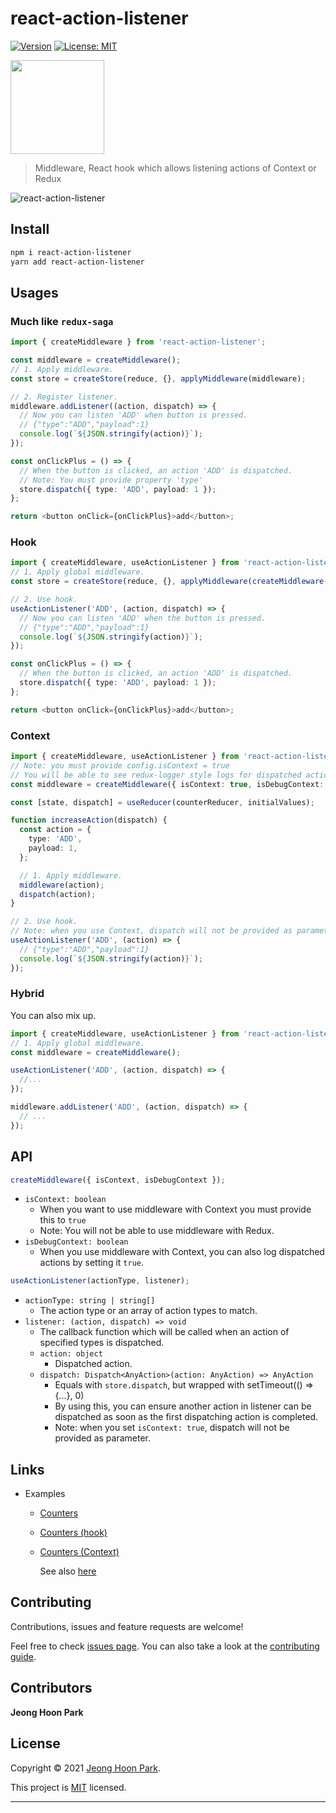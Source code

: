 # react-action-listener

[![Version](https://img.shields.io/npm/v/react-action-listener.svg)](https://www.npmjs.com/package/react-action-listener)
[![License: MIT](https://img.shields.io/github/license/qkreltms/react-action-listener)](https://github.com/qkreltms/react-action-listener/blob/master/LICENSE)

[<img src="https://user-images.githubusercontent.com/25196026/108624179-8cb45400-7486-11eb-9e1e-0a60967ffece.jpg" width="150"/>](Observer_SC2_Head1)

> Middleware, React hook which allows listening actions of Context or Redux

![react-action-listener](https://user-images.githubusercontent.com/25196026/110212110-32cb7980-7edd-11eb-8a1d-8f8ff8df2a98.gif)

## Install

```sh
npm i react-action-listener
yarn add react-action-listener
```

## Usages

### Much like `redux-saga`

```ts
import { createMiddleware } from 'react-action-listener';

const middleware = createMiddleware();
// 1. Apply middleware.
const store = createStore(reduce, {}, applyMiddleware(middleware);

// 2. Register listener.
middleware.addListener((action, dispatch) => {
  // Now you can listen 'ADD' when button is pressed.
  // {"type":"ADD","payload":1}
  console.log(`${JSON.stringify(action)}`);
});

const onClickPlus = () => {
  // When the button is clicked, an action 'ADD' is dispatched.
  // Note: You must provide property 'type'
  store.dispatch({ type: 'ADD', payload: 1 });
};

return <button onClick={onClickPlus}>add</button>;
```

### Hook

```ts
import { createMiddleware, useActionListener } from 'react-action-listener';
// 1. Apply global middleware.
const store = createStore(reduce, {}, applyMiddleware(createMiddleware()));

// 2. Use hook.
useActionListener('ADD', (action, dispatch) => {
  // Now you can listen 'ADD' when the button is pressed.
  // {"type":"ADD","payload":1}
  console.log(`${JSON.stringify(action)}`);
});

const onClickPlus = () => {
  // When the button is clicked, an action 'ADD' is dispatched.
  store.dispatch({ type: 'ADD', payload: 1 });
};

return <button onClick={onClickPlus}>add</button>;
```

### Context

```ts
import { createMiddleware, useActionListener } from 'react-action-listener';
// Note: you must provide config.isContext = true
// You will be able to see redux-logger style logs for dispatched action when you provide isDebugContext = true
const middleware = createMiddleware({ isContext: true, isDebugContext: true });

const [state, dispatch] = useReducer(counterReducer, initialValues);

function increaseAction(dispatch) {
  const action = {
    type: 'ADD',
    payload: 1,
  };

  // 1. Apply middleware.
  middleware(action);
  dispatch(action);
}

// 2. Use hook.
// Note: when you use Context, dispatch will not be provided as parameter.
useActionListener('ADD', (action) => {
  // {"type":"ADD","payload":1}
  console.log(`${JSON.stringify(action)}`);
});
```

### Hybrid

You can also mix up.

```ts
import { createMiddleware, useActionListener } from 'react-action-listener';
// 1. Apply global middleware.
const middleware = createMiddleware();

useActionListener('ADD', (action, dispatch) => {
  //...
});

middleware.addListener('ADD', (action, dispatch) => {
  // ...
});
```

## API

```js
createMiddleware({ isContext, isDebugContext });
```

- `isContext: boolean`
  - When you want to use middleware with Context you must provide this to `true`
  - Note: You will not be able to use middleware with Redux.
- `isDebugContext: boolean`
  - When you use middleware with Context, you can also log dispatched actions by setting it `true`.

```js
useActionListener(actionType, listener);
```

- `actionType: string | string[]`
  - The action type or an array of action types to match.
- `listener: (action, dispatch) => void`
  - The callback function which will be called when an action of specified types is dispatched.
  - `action: object`
    - Dispatched action.
  - `dispatch: Dispatch<AnyAction>(action: AnyAction) => AnyAction`
    - Equals with `store.dispatch`, but wrapped with setTimeout(() => {...}, 0)
    - By using this, you can ensure another action in listener can be dispatched as soon as the first dispatching action is completed.
    - Note: when you set `isContext: true`, dispatch will not be provided as parameter.

## Links

- Examples

  - [Counters](https://codesandbox.io/s/react-action-listener-5we8j?file=/src/reducer.ts)
  - [Counters (hook)](https://codesandbox.io/s/react-action-listener-counter-example-0dti5?file=/src/reducer.ts)
  - [Counters (Context)](https://codesandbox.io/s/react-action-listener-context-s748z?file=/src/Counter.tsx)

    See also [here](./examples)

## Contributing

Contributions, issues and feature requests are welcome!

Feel free to check [issues page](https://github.com/qkreltms/react-action-listener/issues). You can also take a look at the [contributing guide](https://github.com/qkreltms/react-action-listener/blob/master/CONTRIBUTING.md).

## Contributors

**Jeong Hoon Park**
<br/>

## License

Copyright © 2021 [Jeong Hoon Park](https://github.com/qkreltms).

This project is [MIT](https://github.com/qkreltms/react-action-listener/blob/master/LICENSE) licensed.

---
